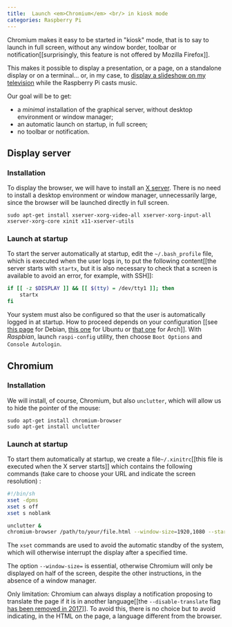 ```yaml
---
title:  Launch <em>Chromium</em> <br/> in kiosk mode
categories: Raspberry Pi
---
```


Chromium makes it easy to be started in "kiosk" mode, that is to say to launch in full screen, without any window border, toolbar or notification[[surprisingly, this feature is not offered by Mozilla Firefox]].

This makes it possible to display a presentation, or a page, on a standalone display or on a terminal... or, in my case, to [display a slideshow on my television]((https://github.com/sylvaindurand/reddit-slideshow)) while the Raspberry Pi casts music.

Our goal will be to get:

* a *minimal* installation of the graphical server, without desktop environment or window manager;
* an automatic launch on startup, in full screen;
* no toolbar or notification.


## Display server

### Installation

To display the browser, we will have to install an [X server](https://en.wikipedia.org/wiki/X_Window_System). There is no need to install a desktop environment or window manager, unnecessarily large, since the browser will be launched directly in full screen.

```none
sudo apt-get install xserver-xorg-video-all xserver-xorg-input-all xserver-xorg-core xinit x11-xserver-utils
```

### Launch at startup

To start the server automatically at startup, edit the `~/.bash_profile` file, which is executed when the user logs in, to put the following content[[the server starts with `startx`, but it is also necessary to check that a screen is available to avoid an error, for example, with SSH]]:

```bash
if [[ -z $DISPLAY ]] && [[ $(tty) = /dev/tty1 ]]; then
    startx
fi
```

Your system must also be configured so that the user is automatically logged in at startup. How to proceed depends on your configuration [[see [this page](https://unix.stackexchange.com/questions/401759/automatically-login-on-debian-9-2-1-command-line) for Debian, [this one](https://askubuntu.com/questions/175248/how-to-autologin-without-entering-username-and-passwordin-text-mode) for Ubuntu or [that one](https://unix.stackexchange.com/questions/42359/how-can-i-autologin-to-desktop-with-systemd) for Arch]]. With *Raspbian*, launch `raspi-config` utility, then choose `Boot Options` and `Console Autologin`.


## Chromium

### Installation

We will install, of course, Chromium, but also `unclutter`, which will allow us to hide the pointer of the mouse:

```none
sudo apt-get install chromium-browser
sudo apt-get install unclutter
```

### Launch at startup

To start them automatically at startup, we create a file`~/.xinitrc`[[this file is executed when the X server starts]] which contains the following commands (take care to choose your URL and indicate the screen resolution) :


```bash
#!/bin/sh
xset -dpms
xset s off
xset s noblank

unclutter &
chromium-browser /path/to/your/file.html --window-size=1920,1080 --start-fullscreen --kiosk --incognito --noerrdialogs --disable-translate --no-first-run --fast --fast-start --disable-infobars --disk-cache-dir=/dev/null
```

The `xset` commands are used to avoid the automatic standby of the system, which will otherwise interrupt the display after a specified time.

The option `--window-size=` is essential, otherwise Chromium will only be displayed on half of the screen, despite the other instructions, in the absence of a window manager.

Only limitation: Chromium can always display a notification proposing to translate the page if it is in another language[[the `--disable-translate` flag [has been removed in 2017](https://groups.google.com/a/chromium.org/forum/#!topic/chromium-reviews/nOgks4a7_uI)]]. To avoid this, there is no choice but to avoid indicating, in the HTML on the page, a language different from the browser.

